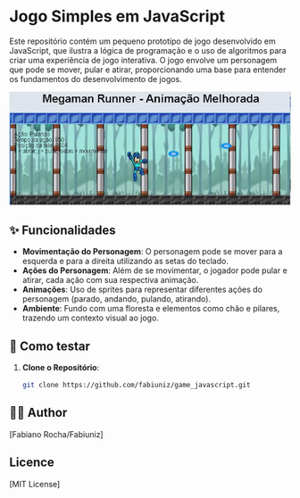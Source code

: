 <!-- 
  Tags: Dev
  Label: 🎮 Projeto de jogo em JavaScript.
  Description: Descrição de um projeto de jogo baseado em JavaScript.
  path_hook: hookfigma.hook8
-->

# Jogo Simples em JavaScript

Este repositório contém um pequeno prototipo de jogo desenvolvido em JavaScript, que ilustra a lógica de programação e o uso de algoritmos para criar uma experiência de jogo interativa. O jogo envolve um personagem que pode se mover, pular e atirar, proporcionando uma base para entender os fundamentos do desenvolvimento de jogos.

![Screenshot](images/screenshot.png)

## ✨ Funcionalidades

- **Movimentação do Personagem**: O personagem pode se mover para a esquerda e para a direita utilizando as setas do teclado.
- **Ações do Personagem**: Além de se movimentar, o jogador pode pular e atirar, cada ação com sua respectiva animação.
- **Animações**: Uso de sprites para representar diferentes ações do personagem (parado, andando, pulando, atirando).
- **Ambiente**: Fundo com uma floresta e elementos como chão e pilares, trazendo um contexto visual ao jogo.

## 🚀 Como testar

1. **Clone o Repositório**:
   ```bash
   git clone https://github.com/fabiuniz/game_javascript.git

## 👨‍💻 Author
[Fabiano Rocha/Fabiuniz]

## Licence

[MIT License]